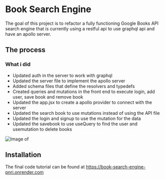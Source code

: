 # Book Search Engine

The goal of this project is to refactor a fully functioning Google Books API search engine that is currently using a restful api to use graphql api and have an apollo server.

## The process

### What i did
* Updated auth in the server to work with graphql
* Updated the server file to implement the apollo server
* Added schema files that define the resolvers and typedefs
* Created queries and mutations in the front end to execute login, add user, save book and remove book
* Updated the app.jsx to create a apollo provider to connect with the server
* Updated the search book to use mutations instead of using the API file
* Updated the login and signup to use the mutation for the data
* Updated the savebook to use useQuery to find the user and usemutation to delete books

![Image of ]()
  
## Installation 
The final code tutorial can be found at https://book-search-engine-pnri.onrender.com
